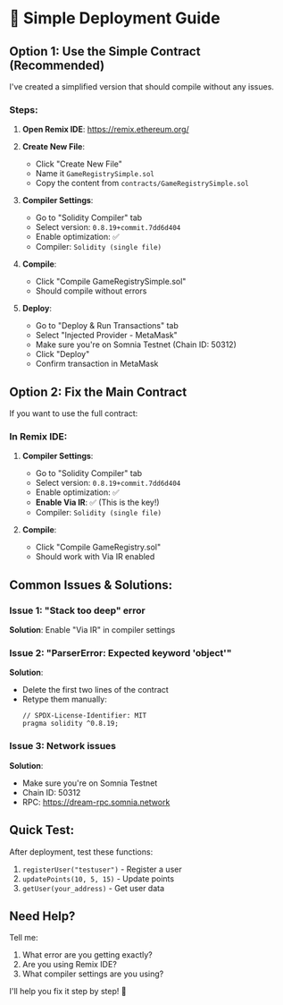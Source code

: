 # 🚀 Simple Deployment Guide

## Option 1: Use the Simple Contract (Recommended)

I've created a simplified version that should compile without any issues.

### Steps:

1. **Open Remix IDE**: https://remix.ethereum.org/

2. **Create New File**: 
   - Click "Create New File"
   - Name it `GameRegistrySimple.sol`
   - Copy the content from `contracts/GameRegistrySimple.sol`

3. **Compiler Settings**:
   - Go to "Solidity Compiler" tab
   - Select version: `0.8.19+commit.7dd6d404`
   - Enable optimization: ✅
   - Compiler: `Solidity (single file)`

4. **Compile**:
   - Click "Compile GameRegistrySimple.sol"
   - Should compile without errors

5. **Deploy**:
   - Go to "Deploy & Run Transactions" tab
   - Select "Injected Provider - MetaMask"
   - Make sure you're on Somnia Testnet (Chain ID: 50312)
   - Click "Deploy"
   - Confirm transaction in MetaMask

## Option 2: Fix the Main Contract

If you want to use the full contract:

### In Remix IDE:

1. **Compiler Settings**:
   - Go to "Solidity Compiler" tab
   - Select version: `0.8.19+commit.7dd6d404`
   - Enable optimization: ✅
   - **Enable Via IR**: ✅ (This is the key!)
   - Compiler: `Solidity (single file)`

2. **Compile**:
   - Click "Compile GameRegistry.sol"
   - Should work with Via IR enabled

## Common Issues & Solutions:

### Issue 1: "Stack too deep" error
**Solution**: Enable "Via IR" in compiler settings

### Issue 2: "ParserError: Expected keyword 'object'"
**Solution**: 
- Delete the first two lines of the contract
- Retype them manually:
  ```
  // SPDX-License-Identifier: MIT
  pragma solidity ^0.8.19;
  ```

### Issue 3: Network issues
**Solution**: 
- Make sure you're on Somnia Testnet
- Chain ID: 50312
- RPC: https://dream-rpc.somnia.network

## Quick Test:

After deployment, test these functions:
1. `registerUser("testuser")` - Register a user
2. `updatePoints(10, 5, 15)` - Update points
3. `getUser(your_address)` - Get user data

## Need Help?

Tell me:
1. What error are you getting exactly?
2. Are you using Remix IDE?
3. What compiler settings are you using?

I'll help you fix it step by step! 🚀
